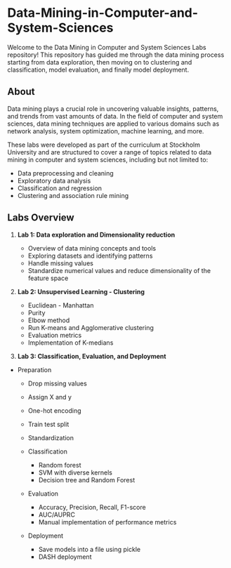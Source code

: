 # Data-Mining-in-Computer-and-System-Sciences
Welcome to the Data Mining in Computer and System Sciences Labs repository! This repository has guided me through the data mining process starting from data exploration, then moving on to clustering and classification, model evaluation, and finally model deployment.

## About

Data mining plays a crucial role in uncovering valuable insights, patterns, and trends from vast amounts of data. In the field of computer and system sciences, data mining techniques are applied to various domains such as network analysis, system optimization, machine learning, and more.

These labs were developed as part of the curriculum at Stockholm University and are structured to cover a range of topics related to data mining in computer and system sciences, including but not limited to:

- Data preprocessing and cleaning
- Exploratory data analysis
- Classification and regression
- Clustering and association rule mining


## Labs Overview

1. **Lab 1: Data exploration and Dimensionality reduction**
   - Overview of data mining concepts and tools
   - Exploring datasets and identifying patterns
   - Handle missing values
   - Standardize numerical values and reduce dimensionality of the feature space

2. **Lab 2: Unsupervised Learning - Clustering**
   - Euclidean - Manhattan
   - Purity
   - Elbow method
   - Run K-means and Agglomerative clustering
   - Evaluation metrics
   - Implementation of K-medians

3. **Lab 3: Classification, Evaluation, and Deployment**

- Preparation 
  - Drop missing values 
  - Assign X and y 
  - One-hot encoding 
  - Train test split 
  - Standardization
       
  -  Classification 
     - Random forest
     - SVM with diverse kernels
     - Decision tree and Random Forest
       
  - Evaluation 
     - Accuracy, Precision, Recall, F1-score 
     - AUC/AUPRC 
     - Manual implementation of performance metrics
   
  -  Deployment
     - Save models into a file using pickle 
     - DASH deployment 


